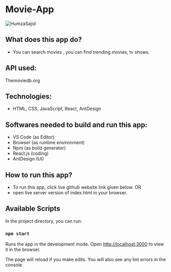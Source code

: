 # Movie-App

![HumzaSajid](https://user-images.githubusercontent.com/20709155/136188604-1e690e28-624b-4528-a0de-416cf541975f.png)


## What does this app do?
- You can search movies , you can find trending movies, tv shows.

## API used:
 Themoviedb.org

## Technologies:
- HTML, CSS, JavaScript, React, AntDesign

## Softwares needed to build and run this app:
- VS Code (as Editor)
- Browser (as runtime environment)
- Npm (as build generator)
- React.js (coding)
- AntDesign (UI)

## How to run this app?
- To run this app, click live github website link given below.
OR
- open live server version of index.html in your browser.

## Available Scripts

In the project directory, you can run:

### `npm start`

Runs the app in the development mode.
Open [http://localhost:3000](http://localhost:3000) to view it in the browser.

The page will reload if you make edits.
You will also see any lint errors in the console.



